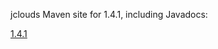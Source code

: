 jclouds Maven site for 1.4.1, including Javadocs:

[1.4.1](http://demobox.github.com/jclouds-maven-site-1.4.1/1.4.1/jclouds-multi/)